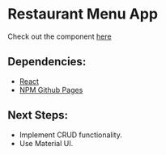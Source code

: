 # Restaurant Menu App

Check out the component [here](https://ioannis-sporidis.github.io/rc-restaurant-menu/)

## Dependencies:
- [React](https://reactjs.org/)
- [NPM Github Pages](https://www.npmjs.com/package/gh-pages)

## Next Steps:

- Implement CRUD functionality.
- Use Material UI.
